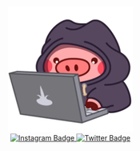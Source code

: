 <div id="header" align="center">
  <img src="sticker2.webp" width="250"/>
</div>
<div id="badges" align="center">
  <a href="https://www.instagram.com/gayashess/">
  <img src="https://img.shields.io/badge/Instagram-pink?style=for-the-badge&logo=instagram&logoColor=white" alt="Instagram Badge"/>
    </a>
  <a href="https://twitter.com/Gayashes">
  <img src="https://img.shields.io/badge/Twitter-lightblue?style=for-the-badge&logo=twitter&logoColor=white" alt="Twitter Badge"/>
</div>
   </a>
<!---
Gayashes/Gayashes is a ✨ special ✨ repository because its `README.md` (this file) appears on your GitHub profile.
You can click the Preview link to take a look at your changes.
--->
